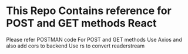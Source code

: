 # This Repo Contains reference for POST and GET methods React 
Please refer POSTMAN code For POST and GET methods
Use Axios and also add cors to backend
Use rs to convert readerstream
